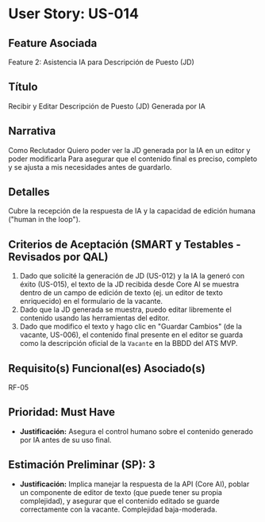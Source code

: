 # User Story: US-014

## Feature Asociada
Feature 2: Asistencia IA para Descripción de Puesto (JD)

## Título
Recibir y Editar Descripción de Puesto (JD) Generada por IA

## Narrativa
Como Reclutador
Quiero poder ver la JD generada por la IA en un editor y poder modificarla
Para asegurar que el contenido final es preciso, completo y se ajusta a mis necesidades antes de guardarlo.

## Detalles
Cubre la recepción de la respuesta de IA y la capacidad de edición humana ("human in the loop").

## Criterios de Aceptación (SMART y Testables - Revisados por QAL)
1.  Dado que solicité la generación de JD (US-012) y la IA la generó con éxito (US-015), el texto de la JD recibida desde Core AI se muestra dentro de un campo de edición de texto (ej. un editor de texto enriquecido) en el formulario de la vacante.
2.  Dado que la JD generada se muestra, puedo editar libremente el contenido usando las herramientas del editor.
3.  Dado que modifico el texto y hago clic en "Guardar Cambios" (de la vacante, US-006), el contenido final presente en el editor se guarda como la descripción oficial de la `Vacante` en la BBDD del ATS MVP.

## Requisito(s) Funcional(es) Asociado(s)
RF-05

## Prioridad: Must Have
* **Justificación:** Asegura el control humano sobre el contenido generado por IA antes de su uso final.

## Estimación Preliminar (SP): 3
* **Justificación:** Implica manejar la respuesta de la API (Core AI), poblar un componente de editor de texto (que puede tener su propia complejidad), y asegurar que el contenido editado se guarde correctamente con la vacante. Complejidad baja-moderada.